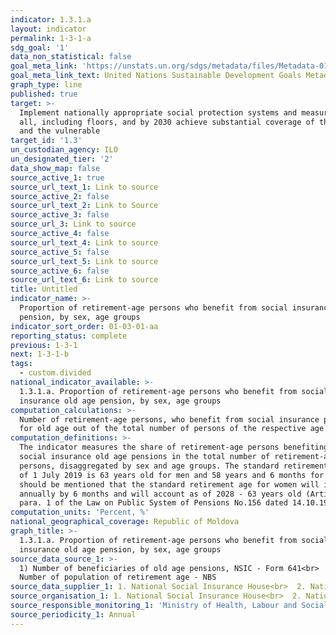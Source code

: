 ```yaml
---
indicator: 1.3.1.a
layout: indicator
permalink: 1-3-1-a
sdg_goal: '1'
data_non_statistical: false
goal_meta_link: 'https://unstats.un.org/sdgs/metadata/files/Metadata-01-03-01a.pdf'
goal_meta_link_text: United Nations Sustainable Development Goals Metadata (pdf 894kB)
graph_type: line
published: true
target: >-
  Implement nationally appropriate social protection systems and measures for
  all, including floors, and by 2030 achieve substantial coverage of the poor
  and the vulnerable
target_id: '1.3'
un_custodian_agency: ILO
un_designated_tier: '2'
data_show_map: false
source_active_1: true
source_url_text_1: Link to source
source_active_2: false
source_url_text_2: Link to Source
source_active_3: false
source_url_3: Link to source
source_active_4: false
source_url_text_4: Link to source
source_active_5: false
source_url_text_5: Link to source
source_active_6: false
source_url_text_6: Link to source
title: Untitled
indicator_name: >-
  Proportion of retirement-age persons who benefit from social insurance old age
  pension, by sex, age groups
indicator_sort_order: 01-03-01-aa
reporting_status: complete
previous: 1-3-1
next: 1-3-1-b
tags:
  - custom.divided
national_indicator_available: >-
  1.3.1.a. Proportion of retirement-age persons who benefit from social
  insurance old age pension, by sex, age groups
computation_calculations: >-
  Number of retirement-age persons, who benefit from social insurance pensions
  for old age out of the total number of persons of the respective age *100.
computation_definitions: >-
  The indicator measures the share of retirement-age persons benefiting from
  social insurance old age pensions in the total number of retirement-age
  persons, disaggregated by sex and age groups. The standard retirement age as
  of 1 July 2019 is 63 years old for men and 58 years and 6 months for women. It
  should be mentioned that the standard retirement age for women will increased
  annually by 6 months and will account as of 2028 - 63 years old (Article 41,
  para. 1 of the Law on Public System of Pensions No.156 dated 14.10.1998).
computation_units: 'Percent, %'
national_geographical_coverage: Republic of Moldova
graph_title: >-
  1.3.1.a. Proportion of retirement-age persons who benefit from social
  insurance old age pension, by sex, age groups
source_data_source_1: >-
  1) Number of beneficiaries of old age pensions, NSIC - Form 641<br>  2) 
  Number of population of retirement age - NBS
source_data_supplier_1: 1. National Social Insurance House<br>  2. National Bureau of Statistics
source_organisation_1: 1. National Social Insurance House<br>  2. National Bureau of Statistics
source_responsible_monitoring_1: 'Ministry of Health, Labour and Social Protection'
source_periodicity_1: Annual
---
```

